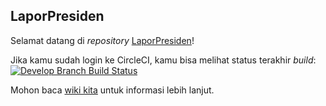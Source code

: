 LaporPresiden
-----------------------------

Selamat datang di _repository_ [LaporPresiden][LP]!

Jika kamu sudah login ke CircleCI, kamu bisa melihat status terakhir _build_:
[![Develop Branch Build Status](https://circleci.com/gh/ainunnajib/LaporPresiden/tree/develop.svg?style=shield&circle-token=:circle-token)](https://circleci.com/gh/ainunnajib/LaporPresiden/tree/develop)

Mohon baca [wiki kita][wiki] untuk informasi lebih lanjut.

[LP]: http://laporpresiden.org/
[wiki]: https://github.com/ainunnajib/LaporPresiden/wiki

